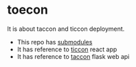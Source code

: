 # toecon

It is about taccon and ticcon deployment.

- This repo has [submodules](https://git-scm.com/book/en/v2/Git-Tools-Submodules)
- It has reference to [ticcon](https://github.com/korulis/ticcon) react app
- It has reference to [taccon](https://github.com/korulis/taccon) flask web api

